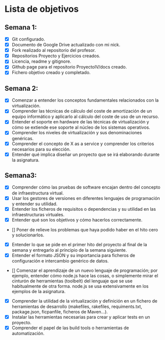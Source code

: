 Lista de objetivos
==================
## Semana 1:
 - [x] Git configurado.
 - [x] Documento de Google Drive actualizado con mi nick.
 - [x] Fork realizado al repositorio del profesor.
 - [x] Repositorios Proyecto y Ejercicios creados.
 - [x] Licencia, readme y gitignore.
 - [x] Github page para el repositorio ProyectoIV/docs creado.
 - [x] Fichero objetivo creado y completado.

## Semana 2:
  - [x] Comenzar a entender los conceptos fundamentales relacionados con la virtualización.
  - [x] Comprender las técnicas de cálculo del coste de amortización de un equipo informático y aplicarlo al cálculo del coste de uso de un recurso.
  - [x] Entender el soporte en hardware de las técnicas de virtualización y cómo se extiende ese soporte al núcleo de los sistemas operativos.
  - [x] Comprender los niveles de virtualización y sus denominaciones genéricas.
  - [x] Comprender el concepto de X as a service y comprender los criterios necesarios para su elección.
  - [x] Entender qué implica diseñar un proyecto que se irá elaborando durante la asignatura.

## Semana3:
  - [x] Comprender cómo las pruebas de software encajan dentro del concepto de infraestructura virtual.
  - [x] Usar los gestores de versiones en diferentes lenguajes de programación y entender su utilidad.
  - [x] Entender los ficheros de requisitos o dependencias y su utilidad en las infraestructuras virtuales.
  - [x] Entender qué son los objetivos y cómo hacerlos correctamente.
  - [] 	Poner de relieve los problemas que haya podido haber en el hito cero y solucionarlos.
  - [x] Entender lo que se pide en el primer hito del proyecto al final de la semana y entregarlo al principio de la semana siguiente.
  - [x] Entender el formato JSON y su importancia para ficheros de configuración e intercambio genérico de datos.
  - [] Comenzar el aprendizaje de un nuevo lenguaje de programación; por ejemplo, entender cómo node.js hace las cosas, o simplemente mirar el cinturón de herramientas (toolbelt) del lenguaje que se use habitualmente de otra forma. node.js se usa extensivamente en los ejemplos de la asignatura.
  - [x] Comprender la utilidad de la virtualización y definición en un fichero de herramientas de desarrollo (makefiles, rakefiles, requiments.txt, package.json, ficpanfile, ficheros de Maven...).
  - [x] Instalar las herramientas necesarias para crear y aplicar tests en un proyecto.
  - [x] Comprender el papel de las build tools o herramientas de automatización.
